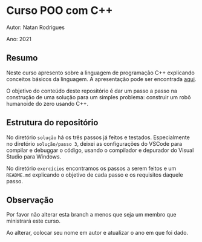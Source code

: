# Curso POO com C++

Autor: Natan Rodrigues

Ano: 2021

## Resumo

Neste curso apresento sobre a linguagem de programação C++ explicando conceitos básicos da linguagem. A apresentação pode ser encontrada [aqui](https://docs.google.com/presentation/d/1EU2NWMlc2EaQ-QRQqnz3M5n6WxLSUgfMUUYBpW-oPt8/edit#slide=id.g90af52f3de_0_138).

O objetivo do conteúdo deste repositório é dar um passo a passo na construção de uma solução para um simples problema: construir um robô humanoide do zero usando C++.

## Estrutura do repositório

No diretório `solução` há os três passos já feitos e testados. Especialmente no diretório `solução/passo 3`, deixei as configurações do VSCode para compilar e debuggar o código, usando o compilador e depurador do Visual Studio para Windows.

No diretório `exercícios` encontramos os passos a serem feitos e um `README.md` explicando o objetivo de cada passo e os requisitos daquele passo.

## Observação

Por favor não alterar esta branch a menos que seja um membro que ministrará este curso.

Ao alterar, colocar seu nome em autor e atualizar o ano em que foi dado.

